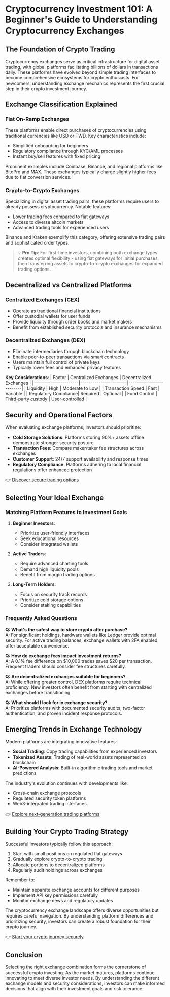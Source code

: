 # Cryptocurrency Investment 101: A Beginner's Guide to Understanding Cryptocurrency Exchanges

## The Foundation of Crypto Trading

Cryptocurrency exchanges serve as critical infrastructure for digital asset trading, with global platforms facilitating billions of dollars in transactions daily. These platforms have evolved beyond simple trading interfaces to become comprehensive ecosystems for crypto enthusiasts. For newcomers, understanding exchange mechanics represents the first crucial step in their crypto investment journey.

## Exchange Classification Explained

### Fiat On-Ramp Exchanges

These platforms enable direct purchases of cryptocurrencies using traditional currencies like USD or TWD. Key characteristics include:
- Simplified onboarding for beginners
- Regulatory compliance through KYC/AML processes
- Instant buy/sell features with fixed pricing

Prominent examples include Coinbase, Binance, and regional platforms like BitoPro and MAX. These exchanges typically charge slightly higher fees due to fiat conversion services.

### Crypto-to-Crypto Exchanges

Specializing in digital asset trading pairs, these platforms require users to already possess cryptocurrency. Notable features:
- Lower trading fees compared to fiat gateways
- Access to diverse altcoin markets
- Advanced trading tools for experienced users

Binance and Kraken exemplify this category, offering extensive trading pairs and sophisticated order types.

> 💡 **Pro Tip**: For first-time investors, combining both exchange types creates optimal flexibility - using fiat gateways for initial purchases, then transferring assets to crypto-to-crypto exchanges for expanded trading options.

## Decentralized vs Centralized Platforms

### Centralized Exchanges (CEX)

- Operate as traditional financial institutions
- Offer custodial wallets for user funds
- Provide liquidity through order books and market makers
- Benefit from established security protocols and insurance mechanisms

### Decentralized Exchanges (DEX)

- Eliminate intermediaries through blockchain technology
- Enable peer-to-peer transactions via smart contracts
- Users maintain full control of private keys
- Typically lower fees and enhanced privacy features

**Key Considerations**:
| Factor               | Centralized Exchanges | Decentralized Exchanges |
|----------------------|-----------------------|-------------------------|
| Liquidity            | High                  | Moderate to Low         |
| Transaction Speed    | Fast                  | Variable                |
| Regulatory Compliance| Required              | Optional                |
| Fund Control         | Third-party custody   | User-controlled         |

## Security and Operational Factors

When evaluating exchange platforms, investors should prioritize:
- **Cold Storage Solutions**: Platforms storing 90%+ assets offline demonstrate stronger security posture
- **Transaction Fees**: Compare maker/taker fee structures across exchanges
- **Customer Support**: 24/7 support availability and response times
- **Regulatory Compliance**: Platforms adhering to local financial regulations offer enhanced protection

👉 [Discover secure trading options](https://bit.ly/okx-bonus)

## Selecting Your Ideal Exchange

### Matching Platform Features to Investment Goals

1. **Beginner Investors**:
   - Prioritize user-friendly interfaces
   - Seek educational resources
   - Consider integrated wallets

2. **Active Traders**:
   - Require advanced charting tools
   - Demand high liquidity pools
   - Benefit from margin trading options

3. **Long-Term Holders**:
   - Focus on security track records
   - Prioritize cold storage options
   - Consider staking capabilities

### Frequently Asked Questions

**Q: What's the safest way to store crypto after purchase?**  
A: For significant holdings, hardware wallets like Ledger provide optimal security. For active trading balances, exchange wallets with 2FA enabled offer acceptable convenience.

**Q: How do exchange fees impact investment returns?**  
A: A 0.1% fee difference on $10,000 trades saves $20 per transaction. Frequent traders should consider fee structures carefully.

**Q: Are decentralized exchanges suitable for beginners?**  
A: While offering greater control, DEX platforms require technical proficiency. New investors often benefit from starting with centralized exchanges before transitioning.

**Q: What should I look for in exchange security?**  
A: Prioritize platforms with documented security audits, two-factor authentication, and proven incident response protocols.

## Emerging Trends in Exchange Technology

Modern platforms are integrating innovative features:
- **Social Trading**: Copy trading capabilities from experienced investors
- **Tokenized Assets**: Trading of real-world assets represented on blockchain
- **AI-Powered Analysis**: Built-in algorithmic trading tools and market predictions

The industry's evolution continues with developments like:
- Cross-chain exchange protocols
- Regulated security token platforms
- Web3-integrated trading interfaces

👉 [Explore next-generation trading platforms](https://bit.ly/okx-bonus)

## Building Your Crypto Trading Strategy

Successful investors typically follow this approach:
1. Start with small positions on regulated fiat gateways
2. Gradually explore crypto-to-crypto trading
3. Allocate portions to decentralized platforms
4. Regularly audit holdings across exchanges

Remember to:
- Maintain separate exchange accounts for different purposes
- Implement API key permissions carefully
- Monitor exchange news and regulatory updates

The cryptocurrency exchange landscape offers diverse opportunities but requires careful navigation. By understanding platform differences and prioritizing security, investors can create a robust foundation for their crypto journey.

👉 [Start your crypto journey securely](https://bit.ly/okx-bonus)

## Conclusion

Selecting the right exchange combination forms the cornerstone of successful crypto investing. As the market matures, platforms continue innovating to meet diverse investor needs. By understanding the different exchange models and security considerations, investors can make informed decisions that align with their investment goals and risk tolerance.